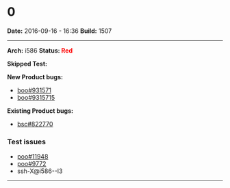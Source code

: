 # 0


**Date:** 2016-09-16 - 16:36
**Build:** 1507

---

**Arch:** i586
**Status: <span style="color: red;">Red</span>**

**Skipped Test:**




**New Product bugs:**

* [boo#931571](https://bugzilla.opensuse.org/show_bug.cgi?id=931571)
* [boo#9315715](https://bugzilla.opensuse.org/show_bug.cgi?id=9315715)


**Existing Product bugs:**

* [bsc#822770](https://bugzilla.opensuse.org/show_bug.cgi?id=822770)


### Test issues

* [poo#11948](https://progress.opensuse.org/issues/11948)
* [poo#9772](https://progress.opensuse.org/issues/9772)
* ssh-X@i586--l3



---
